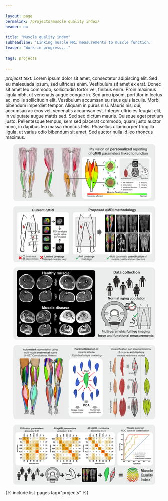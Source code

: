```yaml
---

layout: page
permalink: /projects/muscle quality index/
header: no

title: "Muscle quality index"
subheadline: 'Linking muscle MRI measurements to muscle function.'
teaser: "Work in progress..."

tags: projects

---
```


*projecst text:* Lorem ipsum dolor sit amet, consectetur adipiscing elit. Sed eu malesuada ipsum, sed ultricies enim. Vestibulum 
sit amet ex erat. Donec sit amet leo commodo, sollicitudin tortor vel, finibus enim. Proin maximus ligula nibh, ut venenatis 
augue congue in. Sed arcu ipsum, porttitor in lectus ac, mollis sollicitudin elit. Vestibulum accumsan eu risus quis iaculis. 
Morbi bibendum imperdiet tempor. Aliquam in purus nisi. Mauris nisi dui, accumsan ac eros vel, venenatis accumsan est. Integer 
ultricies feugiat elit, in vulputate augue mattis sed. Sed sed dictum mauris. Quisque eget pretium justo. Pellentesque tempus, 
sem sed placerat commodo, quam justo auctor nunc, in dapibus leo massa rhoncus felis. Phasellus ullamcorper fringilla ligula, 
ut varius odio bibendum sit amet. Sed auctor nulla id leo rhoncus maximus.

<p align="center"><img src="/assets/images/muscle quality index.png" alt="General concept for evaluating muscle quality using standardized analysis of quantitative MRI data"  width="90%" /></p>

<p align="center"><img src="/assets/images/acquisition method.png" alt="Bilateral acquisition of quantitative muscle MRI data of the whole leg"  width="90%" /></p>

<p align="center"><img src="/assets/images/data collection.png" alt="Population based acquisition of quantitative muscle MRI data in normal aging population"  width="90%" /></p>

<p align="center"><img src="/assets/images/processing concepts.png" alt="Intended processing methods for whole leg quantitative muscle MRI data"  width="90%" /></p>

<p align="center"><img src="/assets/images/modeling concept.png" alt="Intended statistical methods for whole leg quantitative muscle MRI data"  width="90%" /></p>


{% include list-pages tag="projects" %}